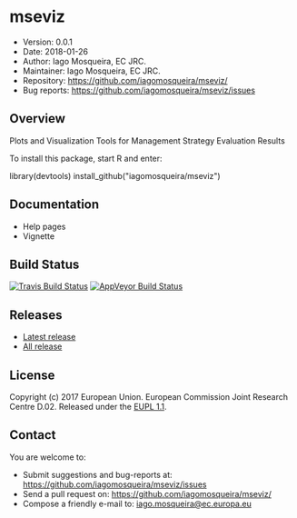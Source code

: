 # mseviz
- Version: 0.0.1
- Date: 2018-01-26
- Author: Iago Mosqueira, EC JRC.
- Maintainer: Iago Mosqueira, EC JRC.
- Repository: <https://github.com/iagomosqueira/mseviz/>
- Bug reports: <https://github.com/iagomosqueira/mseviz/issues>

## Overview
Plots and Visualization Tools for Management Strategy Evaluation Results

To install this package, start R and enter:

  library(devtools)
  install_github("iagomosqueira/mseviz")

## Documentation
- Help pages
- Vignette

## Build Status
[![Travis Build Status](https://travis-ci.org/iagomosqueira/mseviz.svg?branch=master)](https://travis-ci.org/iagomosqueira/mseviz)
[![AppVeyor Build Status](https://ci.appveyor.com/api/projects/status/github/iagomosqueira/mseviz?branch=master&svg=true)](https://ci.appveyor.com/project/iagomosqueira/mseviz)

## Releases
- [Latest release](https://github.com/iagomosqueira/mseviz/releases/tag/)
- [All release](https://github.com/iagomosqueira/mseviz/releases/)

## License
Copyright (c) 2017 European Union. European Commission Joint Research Centre D.02. Released under the [EUPL 1.1](https://joinup.ec.europa.eu/community/eupl/og_page/eupl).

## Contact
You are welcome to:

- Submit suggestions and bug-reports at: <https://github.com/iagomosqueira/mseviz/issues>
- Send a pull request on: <https://github.com/iagomosqueira/mseviz/>
- Compose a friendly e-mail to: <iago.mosqueira@ec.europa.eu>

